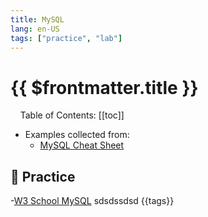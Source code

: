 ```yaml
---
title: MySQL
lang: en-US
tags: ["practice", "lab"]
---
```


# {{ $frontmatter.title }}


<uni-badge practice=true lab=true />

&nbsp;
&nbsp;
Table of Contents:
[[toc]]
&nbsp;
&nbsp;
- Examples collected from:
  - [MySQL Cheat Sheet](https://www.mysqltutorial.org/mysql-cheat-sheet.aspx)

## 🎯 Practice
-[W3 School MySQL](https://www.w3schools.com/mysql/exercise.asp)
sdsdssdsd {{tags}}

<TagLinks />